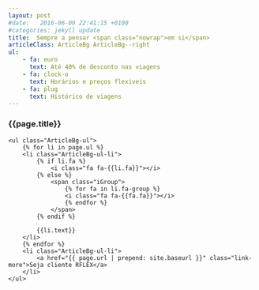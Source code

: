 ```yaml
---
layout: post
#date:   2016-06-09 22:41:15 +0100
#categories: jekyll update
title:  Sempre a pensar <span class="nowrap">em si</span>
articleClass: ArticleBg ArticleBg--right
ul:
    - fa: euro
      text: Até 40% de desconto nas viagens
    - fa: clock-o
      text: Horários e preços flexiveis
    - fa: plug
      text: Histórico de viagens
---
```

<div class="ArticleBg-bg"></div>

<div class="ArticleBg-content">
    <div class="ArticleBg-title">
        <h3 class="f-h3">{{page.title}}</h3>
    </div>

    <ul class="ArticleBg-ul">
        {% for li in page.ul %}
        <li class="ArticleBg-ul-li">
            {% if li.fa %}
                <i class="fa fa-{{li.fa}}"></i>
            {% else %}
                <span class="iGroup">
                    {% for fa in li.fa-group %}
                    <i class="fa fa-{{fa.fa}}"></i>
                    {% endfor %}
                </span>
            {% endif %}

            {{li.text}}
        </li>
        {% endfor %}
        <li class="ArticleBg-ul-li">
            <a href="{{ page.url | prepend: site.baseurl }}" class="link-more">Seja cliente RFLEX</a>
        </li>
    </ul>
</div>

